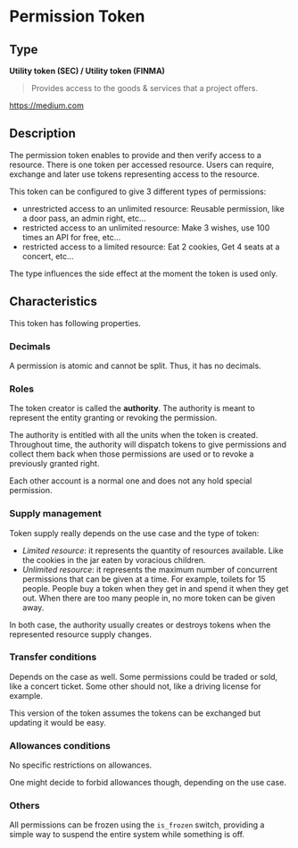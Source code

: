 # Permission Token

## Type 
**Utility token (SEC) / Utility token (FINMA)**

> Provides access to the goods & services that a project offers.

https://medium.com

## Description
The permission token enables to provide and then verify access to a
resource. There is one token per accessed resource. Users can require, exchange
and later use tokens representing access to the resource.

This token can be configured to give 3 different types of permissions:
- unrestricted access to an unlimited resource:
  Reusable permission, like a door pass, an admin right, etc...
- restricted access to an unlimited resource:
  Make 3 wishes, use 100 times an API for free, etc...
- restricted access to a limited resource:
  Eat 2 cookies, Get 4 seats at a concert, etc...

The type influences the side effect at the moment the token is used only.

## Characteristics

This token has following properties.

### Decimals

A permission is atomic and cannot be split. Thus, it has no decimals.

### Roles
The token creator is called the **authority**. The authority is meant to 
represent the entity granting or revoking the permission.

The authority is entitled with all the units when the token is created. 
Throughout time, the authority will dispatch tokens to give permissions and
collect them back when those permissions are used or to revoke a previously
granted right. 

Each other account is a normal one and does not any hold special permission.

### Supply management

Token supply really depends on the use case and the type of token:
- *Limited resource*: it represents the quantity of resources available. 
Like the cookies in the jar eaten by voracious children.
- *Unlimited resource*: it represents the maximum number of concurrent permissions
that can be given at a time. For example, toilets for 15 people. People buy a 
token when they get in and spend it when they get out. When there are too many
people in, no more token can be given away.

In both case, the authority usually creates or destroys tokens 
when the represented resource supply changes.

### Transfer conditions
Depends on the case as well.
Some permissions could be traded or sold, like a concert ticket. Some other
should not, like a driving license for example.

This version of the token assumes the tokens can be exchanged but updating it
would be easy.

### Allowances conditions
No specific restrictions on allowances.

One might decide to forbid allowances though, depending
on the use case.

### Others

All permissions can be frozen using the `is_frozen` switch, providing a
simple way to suspend the entire system while something is off.


